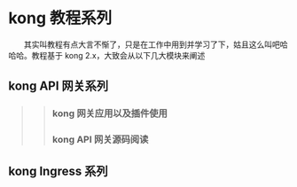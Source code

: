 # kong 教程系列
<p style="text-indent:2em">其实叫教程有点大言不惭了，只是在工作中用到并学习了下，姑且这么叫吧哈哈哈。教程基于 kong 2.x，大致会从以下几大模块来阐述
</p>

## kong API 网关系列
>>### kong 网关应用以及插件使用
>>### kong API 网关源码阅读


## kong Ingress 系列